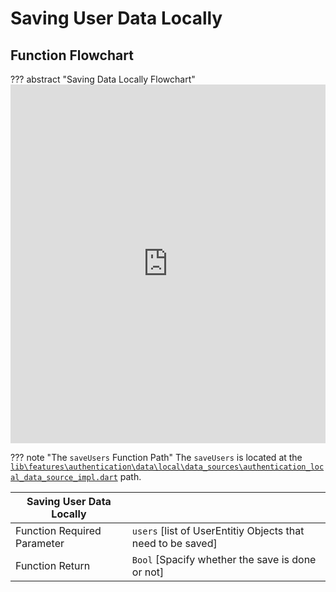 # Saving User Data Locally


## Function Flowchart

??? abstract "Saving Data Locally Flowchart"
    <iframe frameborder="0" style="width:100%;height:574px;" src="https://viewer.diagrams.net/?tags=%7B%7D&highlight=0000ff&edit=_blank&layers=1&nav=1#G1_mSCFv32KBx9xqYsR-mZLFwjUghoSfdY"></iframe>

??? note "The `saveUsers` Function Path"
    The `saveUsers` is located at the [`lib\features\authentication\data\local\data_sources\authentication_local_data_source_impl.dart`](https://dev.azure.com/nagwa-limited/Nagwa%20Sessions%20For%20Educators/_git/Nagwa%20Sessions%20For%20Educators?path=%2Flib%2Ffeatures%2Fauthentication%2Fdata%2Flocal%2Fdata_sources%2Fauthentication_local_data_source_impl.dart&_a=contents&version=GBmaster#:~:text=data_sources-,authentication_local_data_source_impl.dart,-authentication_local_data_source.dart) path.


|Saving User Data Locally| |
|-----------|----------|
|Function Required Parameter|  `users` [list of UserEntitiy Objects that need to be saved] |
| Function Return | `Bool` [Spacify whether the save is done or not] |  

